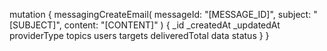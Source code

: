 mutation {
    messagingCreateEmail(
        messageId: "[MESSAGE_ID]",
        subject: "[SUBJECT]",
        content: "[CONTENT]"
    ) {
        _id
        _createdAt
        _updatedAt
        providerType
        topics
        users
        targets
        deliveredTotal
        data
        status
    }
}
